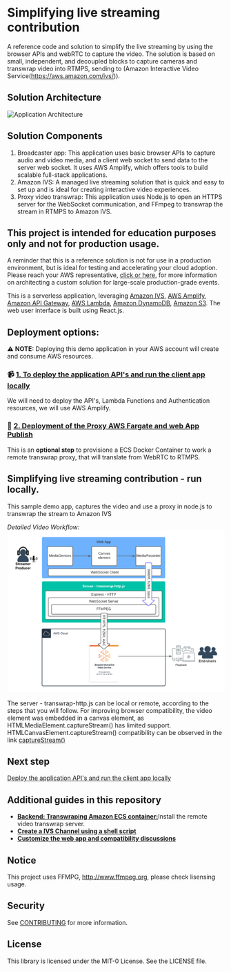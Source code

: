 # Simplifying live streaming contribution

A reference code and solution to simplify the live streaming by using the browser APIs and webRTC to capture the video.
The solution is based on small, independent, and decoupled blocks to capture cameras and transwrap video into RTMPS, sending to (Amazon Interactive Video Service(https://aws.amazon.com/ivs/)).

## Solution Architecture

<img src="doc/arch.png" alt="Application Architecture" />

## Solution Components
1.	Broadcaster app: This application uses basic browser APIs to capture audio and video media, and a client web socket to send data to the server web socket. It uses AWS Amplify, which offers tools to build scalable full-stack applications.
2.	Amazon IVS: A managed live streaming solution that is quick and easy to set up and is ideal for creating interactive video experiences.
3.	Proxy video transwrap:  This application uses Node.js to open an HTTPS server for the WebSocket communication, and FFmpeg to transwrap the stream in RTMPS to Amazon IVS.    

## This project is intended for education purposes only and not for production usage.
A reminder that this is a reference solution is not for use in a production environment, but is ideal for testing and accelerating your cloud adoption. Please reach your AWS representative, [click or here](https://pages.awscloud.com/Media-and-Entertainment-Contact-Us.html), for more information on architecting a custom solution for large-scale production-grade events.

This is a serverless application, leveraging [Amazon IVS](https://aws.amazon.com/ivs), [AWS Amplify](https://aws.amazon.com/amplify/), [Amazon API Gateway](https://aws.amazon.com/api-gateway/), [AWS Lambda](https://aws.amazon.com/lambda/), [Amazon DynamoDB](https://aws.amazon.com/dynamodb), [Amazon S3](https://aws.amazon.com/s3/). The web user interface is built using React.js. 


## Deployment options:
:warning: **NOTE:** Deploying this demo application in your AWS account will create and consume AWS resources. 

### :video_camera: [1. To deploy the application API's and run the client app locally](/frontend/README.md)
We will need to deploy the API's, Lambda Functions and Authentication resources, we will use AWS Amplify.

### :rocket: [2. Deployment of the Proxy AWS Fargate and web App Publish](/backend/README.md)
This is an **optional step** to provisione a ECS Docker Container to work a remote transwrap proxy, that will translate from WebRTC to RTMPS.

## Simplifying live streaming contribution - run locally.
This sample demo app, captures the video and use a proxy in node.js to transwrap the stream to  Amazon IVS

*Detailed Video Workflow:*
<img src="doc/videoworkflow.png" alt="Application Architecture" />

The server - transwrap-http.js can be local or remote, according to the steps that you will follow.
For improving browser compatibility, the video element was embedded in a canvas element, as HTMLMediaElement.captureStream() has limited support. HTMLCanvasElement.captureStream() compatibility can be observed in the link [captureStream()](https://developer.mozilla.org/en-US/docs/Web/API/HTMLCanvasElement/captureStream)

## Next step
[Deploy the application API's and run the client app locally](/frontend/README.md)

## Additional guides in this repository
* [**Backend: Transwraping Amazon ECS container:**](/backend/README.md)Install  the remote video transwrap server.
* [**Create a IVS Channel using a shell script**](/backend/CREATEIVS.md)
* [**Customize the web app and compatibility discussions**](frontend/BROWSER.md)

## Notice
This project uses FFMPG, http://www.ffmpeg.org, please check lisensing usage.

## Security
See [CONTRIBUTING](CONTRIBUTING.md#security-issue-notifications) for more information.

## License
This library is licensed under the MIT-0 License. See the LICENSE file.